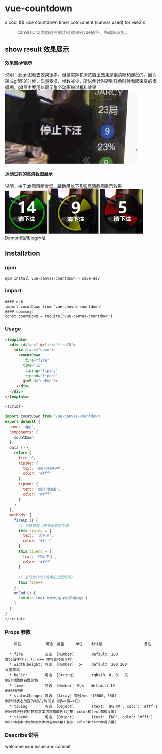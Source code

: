 # vue-countdown
a cool &amp;&amp; nice  countdown timer component (canvas used) for vue2.x

> canvas实现类似时钟倒计时效果的vue插件。移动端友好。

## show result 效果展示

#### 效果图gif展示
  说明：此gif图看去效果很差，但是实际在浏览器上效果是很清晰和连贯的。因为转成gif图的时候，质量受损，帧数减少，所以倒计时转到红色时候看起来变的很模糊。gif图主要用以展示整个动画的过程和效果
![Damon风](https://github.com/Damon0820/vue-countdown/blob/master/static/img/show1.gif "Damon风")
#### 运动过程的高清截图展示
  说明：由于git图清晰度低，辅助用以下几张高清截图展示效果
<br/>![Damon风](https://github.com/Damon0820/vue-countdown/blob/master/static/img/countdown-1.png "Damon风") ![Damon风](https://github.com/Damon0820/vue-countdown/blob/master/static/img/countdown-2.png "Damon风") ![Damon风](https://github.com/Damon0820/vue-countdown/blob/master/static/img/countdown-3.png "Damon风")
</br>[Damon风的blog地址](https://www.cnblogs.com/damonFeng/)

## Installation

### npm
```
npm install vue-canvas-countdown --save-dev
````

### import
````
#### es6
import countDown from 'vue-canvas-countdown'
#### commonjs
const countDown = require('vue-canvas-countdown')
````

### Usage

``` html
<template>
  <div id="app" @click="fireCD">
    <div class="demo">
      <countDown 
        :fire="fire"
        time="15"
        :tiping="tiping"
        :tipend="tipend"
        @onEnd="onEnd"/>
     </div>
  </div>
</template>
```
``` javascript
<script>

import countDown from 'vue-canvas-countdown'
export default {
  name: 'App',
  components: {
    countDown
  },
  data () {
    return {
      fire: 0,
      tiping: {
        text: '倒计时进行中',
        color: '#fff'
      },
      tipend: {
        text: '倒计时结束',
        color: '#fff'
      }
    }
  },
  methods: {
    fireCD () {
      // 配置参数（更多配置如下表）
      this.tiping = {
        text: '请下注',
        color: '#fff'
      }
      this.tipend = {
        text: '停止下注',
        color: '#fff'
      }

      // 启动倒计时(效果如上图所示)      
      this.fire++ 
    },
    onEnd () {
      console.log('倒计时结束的回调函数')
    }
  }
}
</script>
```

### Props 参数
        属性           可选  类型     单位    默认值                   备注

      * fire:         必选  [Number]        default: 200                      在父组件this.fire++ 即可启动倒计时
      * width,height: 可选  [Number]  px    default: 200 200                  设置宽高
      * bgCir:        可选  [String]        rgba(0, 0, 0, .6)                 倒计时圆盘背景颜色
      * time:         可选  [Number] 秒/s   default: 15                       倒计时所用
      * statusChange: 可选  [Array] 毫秒/ms [10000, 500]                       倒计时状态改变的时机/时间点（绿=>黄=>红）
      * tiping:       可选  [Object]        {text: '倒计时', color: '#fff'}    倒计时进行时的静态文本内容和颜色(注意：color和text都得设置)
      * tipend:       可选  [Object]        {text: 'END', color: '#fff'}       倒计时结束时的静态文本内容和颜色(注意：color和text都得设置)

### Describe 说明 
  welcome your issue  and commit
